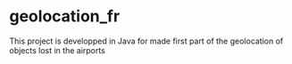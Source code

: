 # geolocation_fr
This project is developped in Java for made first part of the geolocation of objects lost in the airports

